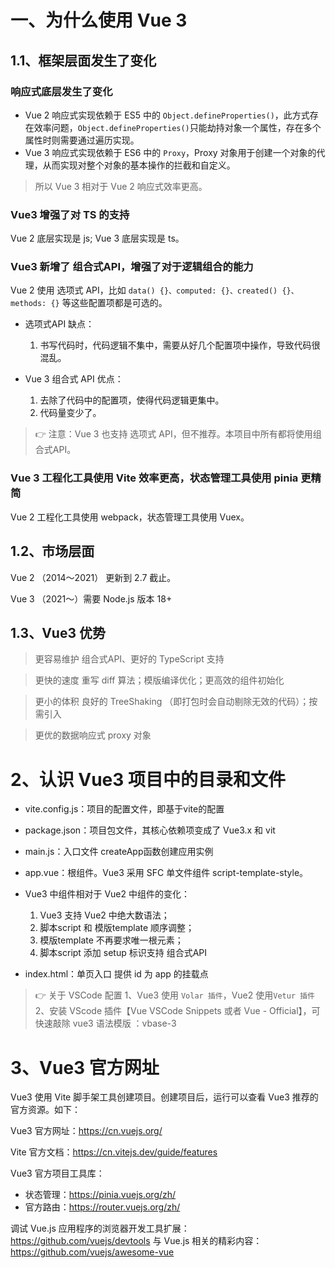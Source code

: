 # 一、为什么使用 Vue 3

## 1.1、框架层面发生了变化

### 响应式底层发生了变化

- Vue 2 响应式实现依赖于 ES5 中的 `Object.defineProperties()`，此方式存在效率问题，`Object.defineProperties()`只能劫持对象一个属性，存在多个属性时则需要通过遍历实现。
- Vue 3 响应式实现依赖于 ES6 中的 `Proxy`，Proxy 对象用于创建一个对象的代理，从而实现对整个对象的基本操作的拦截和自定义。

> 所以 Vue 3 相对于 Vue 2 响应式效率更高。

### Vue3 增强了对 TS 的支持

Vue 2 底层实现是 js; Vue 3 底层实现是 ts。

### Vue3 新增了 组合式API，增强了对于逻辑组合的能力

Vue 2 使用 选项式 API，比如 `data() {}、computed: {}、created() {}、methods: {}` 等这些配置项都是可选的。

- 选项式API 缺点：

  1. 书写代码时，代码逻辑不集中，需要从好几个配置项中操作，导致代码很混乱。

- Vue 3 组合式 API 优点：
  1. 去除了代码中的配置项，使得代码逻辑更集中。
  2. 代码量变少了。

> 👉 注意：Vue 3 也支持 选项式 API，但不推荐。本项目中所有都将使用组合式API。

### Vue 3 工程化工具使用 Vite 效率更高，状态管理工具使用 pinia 更精简

Vue 2 工程化工具使用 webpack，状态管理工具使用 Vuex。

## 1.2、市场层面

Vue 2 （2014～2021） 更新到 2.7 截止。

Vue 3 （2021～）需要 Node.js 版本 18+

## 1.3、Vue3 优势

> 更容易维护
> 组合式API、更好的 TypeScript 支持

> 更快的速度
> 重写 diff 算法；模版编译优化；更高效的组件初始化

> 更小的体积
> 良好的 TreeShaking （即打包时会自动剔除无效的代码）；按需引入

> 更优的数据响应式
> proxy 对象

# 2、认识 Vue3 项目中的目录和文件

- vite.config.js：项目的配置文件，即基于vite的配置

- package.json：项目包文件，其核心依赖项变成了 Vue3.x 和 vit

- main.js：入口文件 createApp函数创建应用实例

- app.vue：根组件。Vue3 采用 SFC 单文件组件 script-template-style。

- Vue3 中组件相对于 Vue2 中组件的变化：

  1. Vue3 支持 Vue2 中绝大数语法；
  2. 脚本script 和 模版template 顺序调整；
  3. 模版template 不再要求唯一根元素；
  4. 脚本script 添加 setup 标识支持 组合式API

- index.html：单页入口 提供 id 为 app 的挂载点

> 👉 关于 VSCode 配置
> 1、Vue3 使用 `Volar 插件`，Vue2 使用`Vetur 插件`
> 2、安装 VScode 插件【Vue VSCode Snippets 或者 Vue - Official】，可快速敲除 vue3 语法模版 ：vbase-3

# 3、Vue3 官方网址

Vue3 使用 Vite 脚手架工具创建项目。创建项目后，运行可以查看 Vue3 推荐的官方资源。如下：

Vue3 官方网址：https://cn.vuejs.org/

Vite 官方文档：https://cn.vitejs.dev/guide/features

Vue3 官方项目工具库：

- 状态管理：https://pinia.vuejs.org/zh/
- 官方路由：https://router.vuejs.org/zh/

调试 Vue.js 应用程序的浏览器开发工具扩展：https://github.com/vuejs/devtools
与 Vue.js 相关的精彩内容：https://github.com/vuejs/awesome-vue
